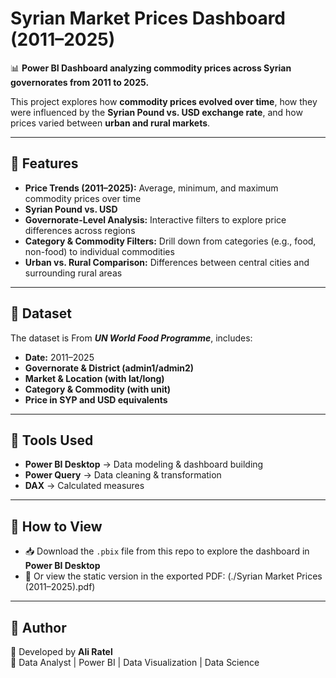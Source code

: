 # Syrian Market Prices Dashboard (2011–2025)

📊 **Power BI Dashboard analyzing commodity prices across Syrian governorates from 2011 to 2025.**

This project explores how **commodity prices evolved over time**, how they were influenced by the **Syrian Pound vs. USD exchange rate**, and how prices varied between **urban and rural markets**.

---

## 🔹 Features
- **Price Trends (2011–2025):** Average, minimum, and maximum commodity prices over time  
- **Syrian Pound vs. USD**  
- **Governorate-Level Analysis:** Interactive filters to explore price differences across regions  
- **Category & Commodity Filters:** Drill down from categories (e.g., food, non-food) to individual commodities  
- **Urban vs. Rural Comparison:** Differences between central cities and surrounding rural areas  

---

## 🔹 Dataset 
The dataset is From ***UN World Food Programme***, includes:
- **Date:** 2011–2025  
- **Governorate & District (admin1/admin2)**  
- **Market & Location (with lat/long)**  
- **Category & Commodity (with unit)**  
- **Price in SYP and USD equivalents**  

---

## 🔹 Tools Used
- **Power BI Desktop** → Data modeling & dashboard building  
- **Power Query** → Data cleaning & transformation  
- **DAX** → Calculated measures  

---


## 🔹 How to View
- 📥 Download the `.pbix` file from this repo to explore the dashboard in **Power BI Desktop**  
- 📑 Or view the static version in the exported PDF: (./Syrian Market Prices (2011–2025).pdf)  

---


## 🔹 Author
👤 Developed by **Ali Ratel**  
💼 Data Analyst | Power BI | Data Visualization | Data Science  
